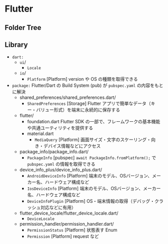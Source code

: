 # Flutter

## Folder Tree

## Library

- `dart:`
  - `ui`/
    - `Locale`
  - `io`/
    - `Platform`                                                    [Platform] version や OS の種類を取得できる
- `package:`                                                        Flutter/Dart の Build System (pub) が `pubspec.yaml` の内容をもとに解決
  - shared_preferences/shared_preferences.dart/
    - `SharedPreferences`                                           [Storage] Flutter アプリで簡単なデータ（キー・バリュー形式）を端末に永続的に保存する
  - flutter/
    - foundation.dart                                             Flutter SDK の一部で、フレームワークの基本機能や共通ユーティリティを提供する
    - material.dart
      - `MediaQuery`                                                [Platform] 画面サイズ・文字のスケーリング・向き・デバイス情報などにアクセス
  - package_info/package_info.dart/
    - `PackageInfo`                                                 [pubspec] `await PackageInfo.fromPlatform();` で `pubspec.yaml` の情報を取得できる
  - device_info_plus/device_info_plus.dart/
    - `AndroidDeviceInfo`                                           [Platform] 端末のモデル、OSバージョン、メーカー名、ハードウェア構成など
    - `IosDeviceInfo`                                               [Platform] 端末のモデル、OSバージョン、メーカー名、ハードウェア構成など
    - `DeviceInfoPlugin`                                            [Platform] OS・端末情報の取得（デバッグ・クラッシュ対応などに有用）
  - flutter_device_locale/flutter_device_locale.dart/
    - `DeviceLocale`
  - permission_handler/permission_handler.dart/
    - `PermissionStatus`                                            [Platform] 状態表す Enum
    - `Permission`                                                  [Platform] request など





